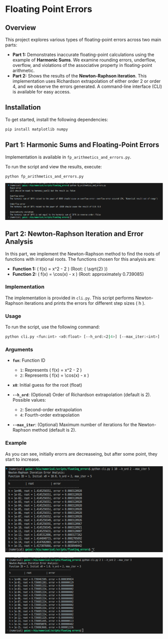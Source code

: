 


# Floating Point Errors

## Overview
This project explores various types of floating-point errors across two main parts:

- **Part 1:** Demonstrates inaccurate floating-point calculations using the example of **Harmonic Sums**. We examine rounding errors, underflow, overflow, and violations of the associative property in floating-point arithmetic.
- **Part 2:** Shows the results of the **Newton-Raphson iteration**. This implementation uses Richardson extrapolation of either order 2 or order 4, and we observe the errors generated. A command-line interface (CLI) is available for easy access.

## Installation
To get started, install the following dependencies:

```bash
pip install matplotlib numpy
```
## Part 1: Harmonic Sums and Floating-Point Errors

Implementation is available in `fp_arithmetics_and_errors.py`. 

To run the script and view the results, execute:

```bash
python fp_arithmetics_and_errors.py
```
![alt text](./for_readme/im1.png)




## Part 2: Newton-Raphson Iteration and Error Analysis

In this part, we implement the Newton-Raphson method to find the roots of functions with irrational roots. The functions chosen for this analysis are:

- **Function 1:** \( f(x) = x^2 - 2 \) (Root: \( \sqrt{2} \))
- **Function 2:** \( f(x) = \cos(x) - x \) (Root: approximately 0.739085)

### Implementation

The implementation is provided in `cli.py`. This script performs Newton-Raphson iterations and prints the errors for different step sizes \( h \).

### Usage

To run the script, use the following command:

```bash
python cli.py <fun:int> <x0:float> [--h_ord:<2|4>] [--max_iter:<int>]
```

### Arguments

- **`fun`**: Function ID
  - `1`: Represents \( f(x) = x^2 - 2 \)
  - `2`: Represents \( f(x) = \cos(x) - x \)

- **`x0`**: Initial guess for the root (float)

- **`--h_ord`**: (Optional) Order of Richardson extrapolation (default is 2). Possible values:
  - `2`: Second-order extrapolation
  - `4`: Fourth-order extrapolation

- **`--max_iter`**: (Optional) Maximum number of iterations for the Newton-Raphson method (default is 2).


### Example

As you can see, initially erorrs are decreaseing, but after some point, they start to increase. 

![alt text](./for_readme/im2.png)

![alt text](./for_readme/im3.png)

